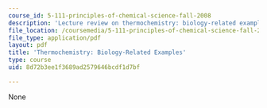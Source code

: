 ```yaml
---
course_id: 5-111-principles-of-chemical-science-fall-2008
description: 'Lecture review on thermochemistry: biology-related examples.'
file_location: /coursemedia/5-111-principles-of-chemical-science-fall-2008/8d72b3ee1f3689ad2579646bcdf1d7bf_bioex_lect18.pdf
file_type: application/pdf
layout: pdf
title: 'Thermochemistry: Biology-Related Examples'
type: course
uid: 8d72b3ee1f3689ad2579646bcdf1d7bf

---
```

None